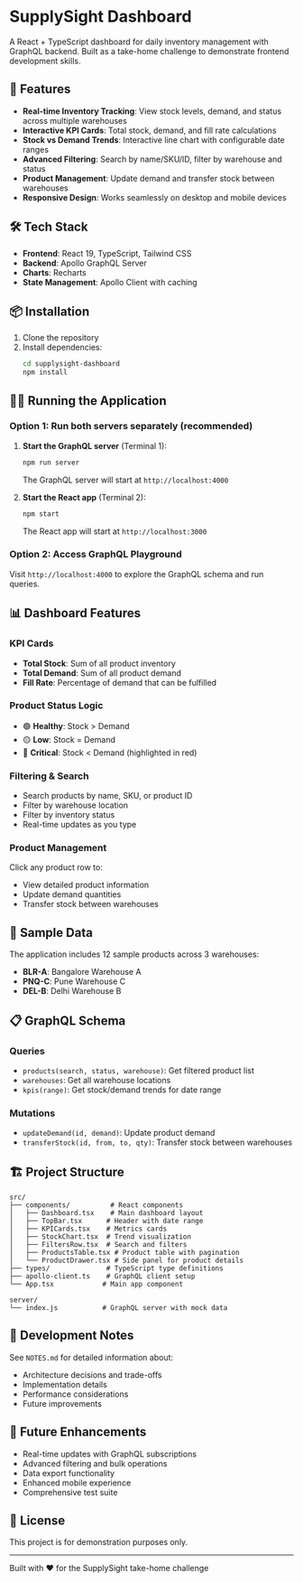 # SupplySight Dashboard

A React + TypeScript dashboard for daily inventory management with GraphQL backend. Built as a take-home challenge to demonstrate frontend development skills.

## 🚀 Features

- **Real-time Inventory Tracking**: View stock levels, demand, and status across multiple warehouses
- **Interactive KPI Cards**: Total stock, demand, and fill rate calculations
- **Stock vs Demand Trends**: Interactive line chart with configurable date ranges
- **Advanced Filtering**: Search by name/SKU/ID, filter by warehouse and status
- **Product Management**: Update demand and transfer stock between warehouses
- **Responsive Design**: Works seamlessly on desktop and mobile devices

## 🛠 Tech Stack

- **Frontend**: React 19, TypeScript, Tailwind CSS
- **Backend**: Apollo GraphQL Server
- **Charts**: Recharts
- **State Management**: Apollo Client with caching

## 📦 Installation

1. Clone the repository
2. Install dependencies:
   ```bash
   cd supplysight-dashboard
   npm install
   ```

## 🏃‍♂️ Running the Application

### Option 1: Run both servers separately (recommended)

1. **Start the GraphQL server** (Terminal 1):
   ```bash
   npm run server
   ```
   The GraphQL server will start at `http://localhost:4000`

2. **Start the React app** (Terminal 2):
   ```bash
   npm start
   ```
   The React app will start at `http://localhost:3000`

### Option 2: Access GraphQL Playground
Visit `http://localhost:4000` to explore the GraphQL schema and run queries.

## 📊 Dashboard Features

### KPI Cards
- **Total Stock**: Sum of all product inventory
- **Total Demand**: Sum of all product demand
- **Fill Rate**: Percentage of demand that can be fulfilled

### Product Status Logic
- 🟢 **Healthy**: Stock > Demand
- 🟡 **Low**: Stock = Demand  
- 🔴 **Critical**: Stock < Demand (highlighted in red)

### Filtering & Search
- Search products by name, SKU, or product ID
- Filter by warehouse location
- Filter by inventory status
- Real-time updates as you type

### Product Management
Click any product row to:
- View detailed product information
- Update demand quantities
- Transfer stock between warehouses

## 🎯 Sample Data

The application includes 12 sample products across 3 warehouses:
- **BLR-A**: Bangalore Warehouse A
- **PNQ-C**: Pune Warehouse C  
- **DEL-B**: Delhi Warehouse B

## 📋 GraphQL Schema

### Queries
- `products(search, status, warehouse)`: Get filtered product list
- `warehouses`: Get all warehouse locations
- `kpis(range)`: Get stock/demand trends for date range

### Mutations
- `updateDemand(id, demand)`: Update product demand
- `transferStock(id, from, to, qty)`: Transfer stock between warehouses

## 🏗 Project Structure

```
src/
├── components/          # React components
│   ├── Dashboard.tsx    # Main dashboard layout
│   ├── TopBar.tsx      # Header with date range
│   ├── KPICards.tsx    # Metrics cards
│   ├── StockChart.tsx  # Trend visualization
│   ├── FiltersRow.tsx  # Search and filters
│   ├── ProductsTable.tsx # Product table with pagination
│   └── ProductDrawer.tsx # Side panel for product details
├── types/              # TypeScript type definitions
├── apollo-client.ts    # GraphQL client setup
└── App.tsx            # Main app component

server/
└── index.js           # GraphQL server with mock data
```

## 📝 Development Notes

See `NOTES.md` for detailed information about:
- Architecture decisions and trade-offs
- Implementation details
- Performance considerations
- Future improvements

## 🚧 Future Enhancements

- Real-time updates with GraphQL subscriptions
- Advanced filtering and bulk operations
- Data export functionality
- Enhanced mobile experience
- Comprehensive test suite

## 📄 License

This project is for demonstration purposes only.

---

Built with ❤️ for the SupplySight take-home challenge
